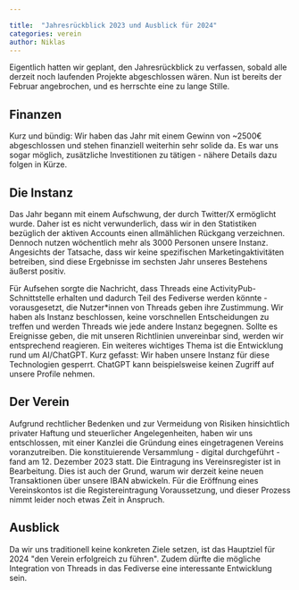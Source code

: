 ```yaml
---

title:  "Jahresrückblick 2023 und Ausblick für 2024"
categories: verein
author: Niklas
---
```

Eigentlich hatten wir geplant, den Jahresrückblick zu verfassen, sobald alle derzeit noch laufenden Projekte abgeschlossen wären. Nun ist bereits der Februar angebrochen, und es herrschte eine zu lange Stille.

## Finanzen
Kurz und bündig: Wir haben das Jahr mit einem Gewinn von ~2500€ abgeschlossen und stehen finanziell weiterhin sehr solide da. Es war uns sogar möglich, zusätzliche Investitionen zu tätigen - nähere Details dazu folgen in Kürze.

## Die Instanz
Das Jahr begann mit einem Aufschwung, der durch Twitter/X ermöglicht wurde. Daher ist es nicht verwunderlich, dass wir in den Statistiken bezüglich der aktiven Accounts einen allmählichen Rückgang verzeichnen. Dennoch nutzen wöchentlich mehr als 3000 Personen unsere Instanz. Angesichts der Tatsache, dass wir keine spezifischen Marketingaktivitäten betreiben, sind diese Ergebnisse im sechsten Jahr unseres Bestehens äußerst positiv.

Für Aufsehen sorgte die Nachricht, dass Threads eine ActivityPub-Schnittstelle erhalten und dadurch Teil des Fediverse werden könnte - vorausgesetzt, die Nutzer*innen von Threads geben ihre Zustimmung. Wir haben als Instanz beschlossen, keine vorschnellen Entscheidungen zu treffen und werden Threads wie jede andere Instanz begegnen. Sollte es Ereignisse geben, die mit unseren Richtlinien unvereinbar sind, werden wir entsprechend reagieren.
Ein weiteres wichtiges Thema ist die Entwicklung rund um AI/ChatGPT. Kurz gefasst: Wir haben unsere Instanz für diese Technologien gesperrt. ChatGPT kann beispielsweise keinen Zugriff auf unsere Profile nehmen.

## Der Verein
Aufgrund rechtlicher Bedenken und zur Vermeidung von Risiken hinsichtlich privater Haftung und steuerlicher Angelegenheiten, haben wir uns entschlossen, mit einer Kanzlei die Gründung eines eingetragenen Vereins voranzutreiben. Die konstituierende Versammlung - digital durchgeführt - fand am 12. Dezember 2023 statt. Die Eintragung ins Vereinsregister ist in Bearbeitung. Dies ist auch der Grund, warum wir derzeit keine neuen Transaktionen über unsere IBAN abwickeln. Für die Eröffnung eines Vereinskontos ist die Registereintragung Voraussetzung, und dieser Prozess nimmt leider noch etwas Zeit in Anspruch.

## Ausblick
Da wir uns traditionell keine konkreten Ziele setzen, ist das Hauptziel für 2024 "den Verein erfolgreich zu führen". Zudem dürfte die mögliche Integration von Threads in das Fediverse eine interessante Entwicklung sein.
